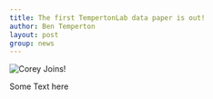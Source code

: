```yaml
---
title: The first TempertonLab data paper is out!
author: Ben Temperton
layout: post
group: news
---
```

 <img src="/static/img/news/Corey_Joins.jpg" alt="Corey Joins!" class="img-responsive">

Some Text here
